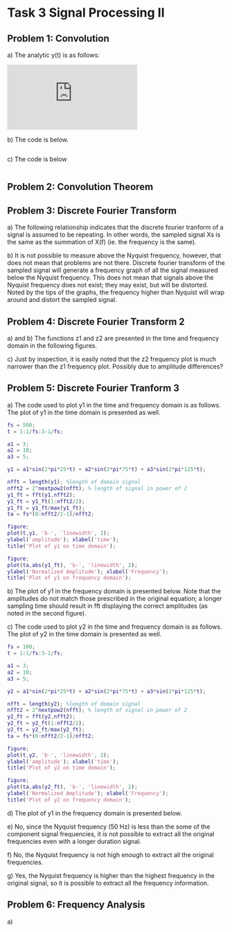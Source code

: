 # Task 3 Signal Processing II  

## Problem 1: Convolution  

a) The analytic y(t) is as follows:  

![](https://latex.codecogs.com/gif.latex?y%28t%29%20%3D%20%5Cint_%7B-%5Cinfty%7D%5E%7B%5Cinfty%7Df%28t%29g%28t-%5Ctau%29d%5Ctau)  

b) The code is below.  

```matlab

```

c) The code is below  

```matlab

```

## Problem 2: Convolution Theorem

## Problem 3: Discrete Fourier Transform

a) The following relationship indicates that the discrete fourier tranform of a signal is assumed to be repeating. In other words, the sampled signal Xs is the same as the summation of X(f) (ie. the frequency is the same).  

b) It is not possible to measure above the Nyquist frequency, however, that does not mean that problems are not there. Discrete fourier transform of the sampled signal will generate a frequency graph of all the signal measured below the Nyquist frequency. This does not mean that signals above the Nyquist frequency does not exist; they may exist, but will be distorted. Noted by the tips of the graphs, the frequency higher than Nyquist will wrap around and distort the sampled signal.  

## Problem 4: Discrete Fourier Transform 2

a) and b) The functions z1 and z2 are presented in the time and frequency domain in the following figures.  

c) Just by inspection, it is easily noted that the z2 frequency plot is much narrower than the z1 frequency plot. Possibly due to amplitude differences?

## Problem 5: Discrete Fourier Tranform 3

a) The code used to plot y1 in the time and frequency domain is as follows. The plot of y1 in the time domain is presented as well.  

```matlab
fs = 500;
t = 1:1/fs:3-1/fs;

a1 = 3;
a2 = 10;
a3 = 5;

y1 = a1*sin(2*pi*25*t) + a2*sin(2*pi*75*t) + a3*sin(2*pi*125*t);

nfft = length(y1); %length of domain signal
nfft2 = 2^nextpow2(nfft); % length of signal in power of 2
y1_ft = fft(y1,nfft2);
y1_ft = y1_ft(1:nfft2/2);
y1_ft = y1_ft/max(y1_ft);
ta = fs*(0:nfft2/2-1)/nfft2;

figure;
plot(t,y1, 'b-', 'linewidth', 2);
ylabel('amplitude'); xlabel('time');
title('Plot of y1 on time domain');

figure;
plot(ta,abs(y1_ft), 'b-', 'linewidth', 2);
ylabel('Normalized Amplitude'); xlabel('Frequency');
title('Plot of y1 on frequency domain');
```

b) The plot of y1 in the frequency domain is presented below. Note that the amplitudes do not match those prescribed in the original equation; a longer sampling time should result in fft displaying the correct amplitudes (as noted in the second figure).  

c) The code used to plot y2 in the time and frequency domain is as follows. The plot of y2 in the time domain is presented as well.  

```matlab
fs = 100;
t = 1:1/fs:3-1/fs;

a1 = 3;
a2 = 10;
a3 = 5;

y2 = a1*sin(2*pi*25*t) + a2*sin(2*pi*75*t) + a3*sin(2*pi*125*t);

nfft = length(y2); %length of domain signal
nfft2 = 2^nextpow2(nfft); % length of signal in power of 2
y2_ft = fft(y2,nfft2);
y2_ft = y2_ft(1:nfft2/2);
y2_ft = y2_ft/max(y2_ft);
ta = fs*(0:nfft2/2-1)/nfft2;

figure;
plot(t,y2, 'b-', 'linewidth', 2);
ylabel('amplitude'); xlabel('time');
title('Plot of y2 on time domain');

figure;
plot(ta,abs(y2_ft), 'b-', 'linewidth', 2);
ylabel('Normalized Amplitude'); xlabel('Frequency');
title('Plot of y2 on frequency domain');
```
d) The plot of y1 in the frequency domain is presented below.  

e) No, since the Nyquist frequency (50 Hz) is less than the some of the component signal frequencies, it is not possible to extract all the original frequencies even with a longer duration signal.  

f) No, the Nyquist frequency is not high enough to extract all the original frequencies.  

g) Yes, the Nyquist frequency is higher than the highest frequency in the original signal, so it is possible to extract all the frequency information.  

## Problem 6: Frequency Analysis

a) 
